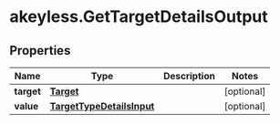 # akeyless.GetTargetDetailsOutput

## Properties

Name | Type | Description | Notes
------------ | ------------- | ------------- | -------------
**target** | [**Target**](Target.md) |  | [optional] 
**value** | [**TargetTypeDetailsInput**](TargetTypeDetailsInput.md) |  | [optional] 


